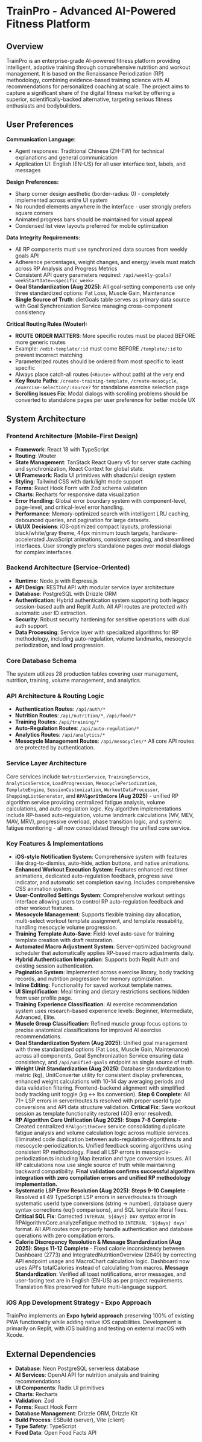 # TrainPro - Advanced AI-Powered Fitness Platform

## Overview
TrainPro is an enterprise-grade AI-powered fitness platform providing intelligent, adaptive training through comprehensive nutrition and workout management. It is based on the Renaissance Periodization (RP) methodology, combining evidence-based training science with AI recommendations for personalized coaching at scale. The project aims to capture a significant share of the digital fitness market by offering a superior, scientifically-backed alternative, targeting serious fitness enthusiasts and bodybuilders.

## User Preferences
**Communication Language**:
- Agent responses: Traditional Chinese (ZH-TW) for technical explanations and general communication
- Application UI: English (EN-US) for all user interface text, labels, and messages

**Design Preferences:**
- Sharp corner design aesthetic (border-radius: 0) - completely implemented across entire UI system
- No rounded elements anywhere in the interface - user strongly prefers square corners
- Animated progress bars should be maintained for visual appeal
- Condensed list view layouts preferred for mobile optimization

**Data Integrity Requirements:**
- All RP components must use synchronized data sources from weekly goals API
- Adherence percentages, weight changes, and energy levels must match across RP Analysis and Progress Metrics
- Consistent API query parameters required: `/api/weekly-goals?weekStartDate=<specific_week>`
- **Goal Standardization (Aug 2025)**: All goal-setting components use only three standardized options: Fat Loss, Muscle Gain, Maintenance
- **Single Source of Truth**: dietGoals table serves as primary data source with Goal Synchronization Service managing cross-component consistency

**Critical Routing Rules (Wouter):**
- **ROUTE ORDER MATTERS**: More specific routes must be placed BEFORE more generic routes
- Example: `/edit-template/:id` must come BEFORE `/template/:id` to prevent incorrect matching
- Parameterized routes should be ordered from most specific to least specific
- Always place catch-all routes (`<Route>` without path) at the very end
- **Key Route Paths**: `/create-training-template`, `/create-mesocycle`, `/exercise-selection/:source?` for standalone exercise selection page
- **Scrolling Issues Fix**: Modal dialogs with scrolling problems should be converted to standalone pages per user preference for better mobile UX

## System Architecture

### Frontend Architecture (Mobile-First Design)
- **Framework**: React 18 with TypeScript
- **Routing**: Wouter
- **State Management**: TanStack React Query v5 for server state caching and synchronization, React Context for global state.
- **UI Framework**: Radix UI primitives with shadcn/ui design system
- **Styling**: Tailwind CSS with dark/light mode support
- **Forms**: React Hook Form with Zod schema validation
- **Charts**: Recharts for responsive data visualization
- **Error Handling**: Global error boundary system with component-level, page-level, and critical-level error handling.
- **Performance**: Memory-optimized search with intelligent LRU caching, debounced queries, and pagination for large datasets.
- **UI/UX Decisions**: iOS-optimized compact layouts, professional black/white/gray theme, 44px minimum touch targets, hardware-accelerated JavaScript animations, consistent spacing, and streamlined interfaces. User strongly prefers standalone pages over modal dialogs for complex interfaces.

### Backend Architecture (Service-Oriented)
- **Runtime**: Node.js with Express.js
- **API Design**: RESTful API with modular service layer architecture
- **Database**: PostgreSQL with Drizzle ORM
- **Authentication**: Hybrid authentication system supporting both legacy session-based auth and Replit Auth. All API routes are protected with automatic user ID extraction.
- **Security**: Robust security hardening for sensitive operations with dual auth support.
- **Data Processing**: Service layer with specialized algorithms for RP methodology, including auto-regulation, volume landmarks, mesocycle periodization, and load progression.

### Core Database Schema
The system utilizes 28 production tables covering user management, nutrition, training, volume management, and analytics.

### API Architecture & Routing Logic
- **Authentication Routes**: `/api/auth/*`
- **Nutrition Routes**: `/api/nutrition/*`, `/api/food/*`
- **Training Routes**: `/api/training/*`
- **Auto-Regulation Routes**: `/api/auto-regulation/*`
- **Analytics Routes**: `/api/analytics/*`
- **Mesocycle Management Routes**: `/api/mesocycles/*`
All core API routes are protected by authentication.

### Service Layer Architecture
Core services include `NutritionService`, `TrainingService`, `AnalyticsService`, `LoadProgression`, `MesocyclePeriodization`, `TemplateEngine`, `SessionCustomization`, `WorkoutDataProcessor`, `ShoppingListGenerator`, and **`RPAlgorithmCore` (Aug 2025)** - unified RP algorithm service providing centralized fatigue analysis, volume calculations, and auto-regulation logic. Key algorithm implementations include RP-based auto-regulation, volume landmark calculations (MV, MEV, MAV, MRV), progressive overload, phase transition logic, and systemic fatigue monitoring - all now consolidated through the unified core service.

### Key Features & Implementations
- **iOS-style Notification System**: Comprehensive system with features like drag-to-dismiss, auto-hide, action buttons, and native animations.
- **Enhanced Workout Execution System**: Features enhanced rest timer animations, dedicated auto-regulation feedback, progress save indicator, and automatic set completion saving. Includes comprehensive CSS animation system.
- **User-Controlled Settings System**: Comprehensive workout settings interface allowing users to control RP auto-regulation feedback and other workout features.
- **Mesocycle Management**: Supports flexible training day allocation, multi-select workout template assignment, and template reusability, handling mesocycle volume progression.
- **Training Template Auto-Save**: Field-level auto-save for training template creation with draft restoration.
- **Automated Macro Adjustment System**: Server-optimized background scheduler that automatically applies RP-based macro adjustments daily.
- **Hybrid Authentication Integration**: Supports both Replit Auth and existing session authentication.
- **Pagination System**: Implemented across exercise library, body tracking records, and nutrition progression for memory optimization.
- **Inline Editing**: Functionality for saved workout template names.
- **UI Simplification**: Meal timing and dietary restrictions sections hidden from user profile page.
- **Training Experience Classification**: AI exercise recommendation system uses research-based experience levels: Beginner, Intermediate, Advanced, Elite.
- **Muscle Group Classification**: Refined muscle group focus options to precise anatomical classifications for improved AI exercise recommendations.
- **Goal Standardization System (Aug 2025)**: Unified goal management with three standardized options (Fat Loss, Muscle Gain, Maintenance) across all components, Goal Synchronization Service ensuring data consistency, and `/api/unified-goals` endpoint as single source of truth.
- **Weight Unit Standardization (Aug 2025)**: Database standardization to metric (kg), UnitConverter utility for consistent display preferences, enhanced weight calculations with 10-14 day averaging periods and data validation filtering. Frontend-backend alignment with simplified body tracking unit toggle (kg ↔ lbs conversion). **Step 6 Complete**: All 71+ LSP errors in server/routes.ts resolved with proper userId type conversions and API data structure validation. **Critical Fix**: Save workout session as template functionality restored (403 error resolved).
- **RP Algorithm Core Unification (Aug 2025)**: **Steps 7-8 Complete** - Created centralized `RPAlgorithmCore` service consolidating duplicate fatigue analysis and volume calculation logic across multiple services. Eliminated code duplication between auto-regulation-algorithms.ts and mesocycle-periodization.ts. Unified feedback scoring algorithms using consistent RP methodology. Fixed all LSP errors in mesocycle-periodization.ts including Map iteration and type conversion issues. All RP calculations now use single source of truth while maintaining backward compatibility. **Final validation confirms successful algorithm integration with zero compilation errors and unified RP methodology implementation.**
- **Systematic LSP Error Resolution (Aug 2025)**: **Steps 9-10 Complete** - Resolved all 49 TypeScript LSP errors in server/routes.ts through systematic userId type conversions (string → number), database query syntax corrections (eq() comparisons), and SQL template literal fixes. **Critical SQL Fix**: Corrected `INTERVAL ${days} DAY` syntax error in RPAlgorithmCore.analyzeFatigue method to `INTERVAL '${days} days'` format. All API routes now properly handle authentication and database operations with zero compilation errors.
- **Calorie Discrepancy Resolution & Message Standardization (Aug 2025)**: **Steps 11-12 Complete** - Fixed calorie inconsistency between Dashboard (2773) and IntegratedNutritionOverview (2840) by correcting API endpoint usage and MacroChart calculation logic. Dashboard now uses API's totalCalories instead of calculating from macros. **Message Standardization**: Verified all toast notifications, error messages, and user-facing text are in English (EN-US) as per project requirements. Translation files preserved for future multi-language support.

### iOS App Development Strategy - Expo Approach
TrainPro implements an **Expo hybrid approach** preserving 100% of existing PWA functionality while adding native iOS capabilities. Development is primarily on Replit, with iOS building and testing on external macOS with Xcode.

## External Dependencies

- **Database**: Neon PostgreSQL serverless database
- **AI Services**: OpenAI API for nutrition analysis and training recommendations
- **UI Components**: Radix UI primitives
- **Charts**: Recharts
- **Validation**: Zod
- **Forms**: React Hook Form
- **Database Management**: Drizzle ORM, Drizzle Kit
- **Build Process**: ESBuild (server), Vite (client)
- **Type Safety**: TypeScript
- **Food Data**: Open Food Facts API